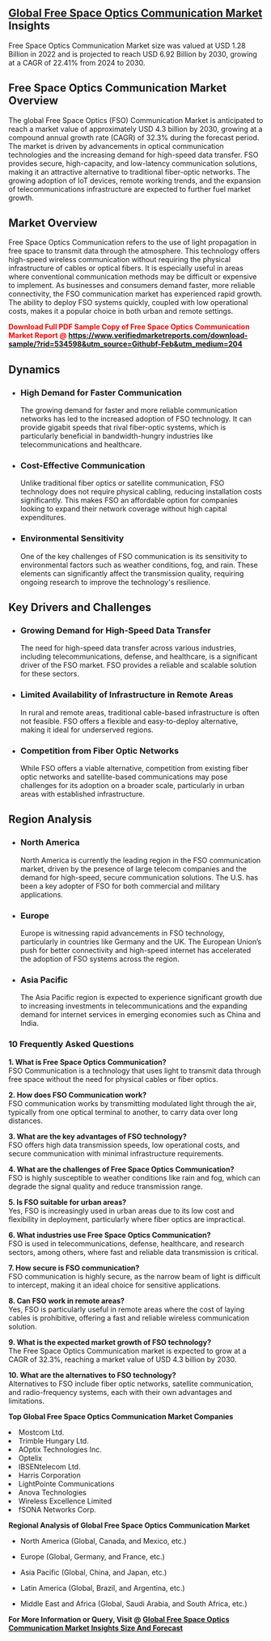 <h2><a href="https://www.verifiedmarketreports.com/download-sample/?rid=534598&amp;utm_source=Githubf&amp;utm_medium=204" target="_blank">Global Free Space Optics Communication Market</a> Insights</h2><p>Free Space Optics Communication Market size was valued at USD 1.28 Billion in 2022 and is projected to reach USD 6.92 Billion by 2030, growing at a CAGR of 22.41% from 2024 to 2030.</p><p> <h2>Free Space Optics Communication Market Overview</h2> <p>The global Free Space Optics (FSO) Communication Market is anticipated to reach a market value of approximately USD 4.3 billion by 2030, growing at a compound annual growth rate (CAGR) of 32.3% during the forecast period. The market is driven by advancements in optical communication technologies and the increasing demand for high-speed data transfer. FSO provides secure, high-capacity, and low-latency communication solutions, making it an attractive alternative to traditional fiber-optic networks. The growing adoption of IoT devices, remote working trends, and the expansion of telecommunications infrastructure are expected to further fuel market growth. <h2>Market Overview</h2> <p>Free Space Optics Communication refers to the use of light propagation in free space to transmit data through the atmosphere. This technology offers high-speed wireless communication without requiring the physical infrastructure of cables or optical fibers. It is especially useful in areas where conventional communication methods may be difficult or expensive to implement. As businesses and consumers demand faster, more reliable connectivity, the FSO communication market has experienced rapid growth. The ability to deploy FSO systems quickly, coupled with low operational costs, makes it a popular choice in both urban and remote settings.</p> <p><strong><p><span class=""><span style="color: #ff0000;"><strong>Download Full PDF Sample Copy of Free Space Optics Communication Market Report</strong> @ </span><a href="https://www.verifiedmarketreports.com/download-sample/?rid=534598&amp;utm_source=Githubf-Feb&amp;utm_medium=204" target="_blank">https://www.verifiedmarketreports.com/download-sample/?rid=534598&amp;utm_source=Githubf-Feb&amp;utm_medium=204</a></span></p></strong></p> <h2>Dynamics</h2> <ul> <li><h3>High Demand for Faster Communication</h3> The growing demand for faster and more reliable communication networks has led to the increased adoption of FSO technology. It can provide gigabit speeds that rival fiber-optic systems, which is particularly beneficial in bandwidth-hungry industries like telecommunications and healthcare.</li> <li><h3>Cost-Effective Communication</h3> Unlike traditional fiber optics or satellite communication, FSO technology does not require physical cabling, reducing installation costs significantly. This makes FSO an affordable option for companies looking to expand their network coverage without high capital expenditures.</li> <li><h3>Environmental Sensitivity</h3> One of the key challenges of FSO communication is its sensitivity to environmental factors such as weather conditions, fog, and rain. These elements can significantly affect the transmission quality, requiring ongoing research to improve the technology's resilience.</li> </ul> <h2>Key Drivers and Challenges</h2> <ul> <li><h3>Growing Demand for High-Speed Data Transfer</h3> The need for high-speed data transfer across various industries, including telecommunications, defense, and healthcare, is a significant driver of the FSO market. FSO provides a reliable and scalable solution for these sectors.</li> <li><h3>Limited Availability of Infrastructure in Remote Areas</h3> In rural and remote areas, traditional cable-based infrastructure is often not feasible. FSO offers a flexible and easy-to-deploy alternative, making it ideal for underserved regions.</li> <li><h3>Competition from Fiber Optic Networks</h3> While FSO offers a viable alternative, competition from existing fiber optic networks and satellite-based communications may pose challenges for its adoption on a broader scale, particularly in urban areas with established infrastructure.</li> </ul> <h2>Region Analysis</h2> <ul> <li><h3>North America</h3> North America is currently the leading region in the FSO communication market, driven by the presence of large telecom companies and the demand for high-speed, secure communication solutions. The U.S. has been a key adopter of FSO for both commercial and military applications.</li> <li><h3>Europe</h3> Europe is witnessing rapid advancements in FSO technology, particularly in countries like Germany and the UK. The European Union’s push for better connectivity and high-speed internet has accelerated the adoption of FSO systems across the region.</li> <li><h3>Asia Pacific</h3> The Asia Pacific region is expected to experience significant growth due to increasing investments in telecommunications and the expanding demand for internet services in emerging economies such as China and India.</li> </ul> <h3>10 Frequently Asked Questions</h3> <p><strong>1. What is Free Space Optics Communication?</strong><br> FSO Communication is a technology that uses light to transmit data through free space without the need for physical cables or fiber optics.</p> <p><strong>2. How does FSO Communication work?</strong><br> FSO communication works by transmitting modulated light through the air, typically from one optical terminal to another, to carry data over long distances.</p> <p><strong>3. What are the key advantages of FSO technology?</strong><br> FSO offers high data transmission speeds, low operational costs, and secure communication with minimal infrastructure requirements.</p> <p><strong>4. What are the challenges of Free Space Optics Communication?</strong><br> FSO is highly susceptible to weather conditions like rain and fog, which can degrade the signal quality and reduce transmission range.</p> <p><strong>5. Is FSO suitable for urban areas?</strong><br> Yes, FSO is increasingly used in urban areas due to its low cost and flexibility in deployment, particularly where fiber optics are impractical.</p> <p><strong>6. What industries use Free Space Optics Communication?</strong><br> FSO is used in telecommunications, defense, healthcare, and research sectors, among others, where fast and reliable data transmission is critical.</p> <p><strong>7. How secure is FSO communication?</strong><br> FSO communication is highly secure, as the narrow beam of light is difficult to intercept, making it an ideal choice for sensitive applications.</p> <p><strong>8. Can FSO work in remote areas?</strong><br> Yes, FSO is particularly useful in remote areas where the cost of laying cables is prohibitive, offering a fast and reliable wireless communication solution.</p> <p><strong>9. What is the expected market growth of FSO technology?</strong><br> The Free Space Optics Communication market is expected to grow at a CAGR of 32.3%, reaching a market value of USD 4.3 billion by 2030.</p> <p><strong>10. What are the alternatives to FSO technology?</strong><br> Alternatives to FSO include fiber optic networks, satellite communication, and radio-frequency systems, each with their own advantages and limitations.</p> </p><p><strong>Top Global Free Space Optics Communication Market Companies</strong></p><div data-test-id=""><p><li>Mostcom Ltd.</li><li> Trimble Hungary Ltd.</li><li> AOptix Technologies Inc.</li><li> Optelix</li><li> IBSENtelecom Ltd.</li><li> Harris Corporation</li><li> LightPointe Communications</li><li> Anova Technologies</li><li> Wireless Excellence Limited</li><li> fSONA Networks Corp.</li></p><div><strong>Regional Analysis of&nbsp;Global Free Space Optics Communication Market</strong></div><ul><li dir="ltr"><p dir="ltr">North America&nbsp;(Global, Canada, and Mexico, etc.)</p></li><li dir="ltr"><p dir="ltr">Europe (Global, Germany, and France, etc.)</p></li><li dir="ltr"><p dir="ltr">Asia Pacific&nbsp;(Global, China, and Japan, etc.)</p></li><li dir="ltr"><p dir="ltr">Latin America&nbsp;(Global, Brazil, and Argentina, etc.)</p></li><li dir="ltr">Middle East and Africa&nbsp;(Global, Saudi Arabia, and South Africa, etc.)</li></ul><p><strong>For More Information or Query, Visit @&nbsp;</strong><strong><a href="https://www.verifiedmarketreports.com/product/free-space-optics-communication-market-size-and-forecast/?utm_source=Githubf&amp;utm_medium=204" target="_blank">Global Free Space Optics Communication Market Insights Size And Forecast</a></strong></p></div>
